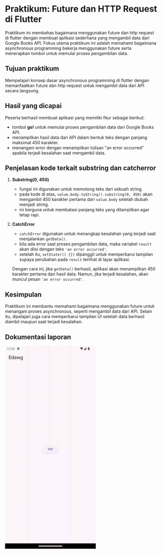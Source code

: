 # Praktikum: Future dan HTTP Request di Flutter

Praktikum ini membahas bagaimana menggunakan future dan http request di flutter dengan membuat aplikasi sederhana yang mengambil data dari Google Books API. Fokus utama praktikum ini adalah memahami bagaimana asynchronous programming bekerja menggunakan future serta menerapkan tombol untuk memulai proses pengambilan data.

## Tujuan praktikum

Mempelajari konsep dasar asynchronous programming di flutter dengan memanfaatkan future dan http request untuk mengambil data dari API secara langsung.

## Hasil yang dicapai

Peserta berhasil membuat aplikasi yang memiliki fitur sebagai berikut:

- tombol **go!** untuk memulai proses pengambilan data dari Google Books API.
- menampilkan hasil data dari API dalam bentuk teks dengan panjang maksimal 450 karakter.
- menangani error dengan menampilkan tulisan "an error occurred" apabila terjadi kesalahan saat mengambil data.

## Penjelasan kode terkait substring dan catcherror

1. **Substring(0, 450)**

   - fungsi ini digunakan untuk memotong teks dari sebuah string.
   - pada kode di atas, `value.body.toString().substring(0, 450)` akan mengambil 450 karakter pertama dari `value.body` setelah diubah menjadi string.
   - ini berguna untuk membatasi panjang teks yang ditampilkan agar tetap rapi.

2. **CatchError**

   - `catchError` digunakan untuk menangkap kesalahan yang terjadi saat menjalankan `getData()`.
   - bila ada error saat proses pengambilan data, maka variabel `result` akan diisi dengan teks `'an error occurred'`.
   - setelah itu, `setState(() {})` dipanggil untuk memperbarui tampilan supaya perubahan pada `result` terlihat di layar aplikasi.

   Dengan cara ini, jika `getData()` berhasil, aplikasi akan menampilkan 450 karakter pertama dari hasil data. Namun, jika terjadi kesalahan, akan muncul pesan `'an error occurred'`.

## Kesimpulan

Praktikum ini membantu memahami bagaimana menggunakan future untuk menangani proses asynchronous, seperti mengambil data dari API. Selain itu, dipelajari juga cara memperbarui tampilan UI setelah data berhasil diambil maupun saat terjadi kesalahan.

## Dokumentasi laporan

<img src="./1.gif" width="300">
